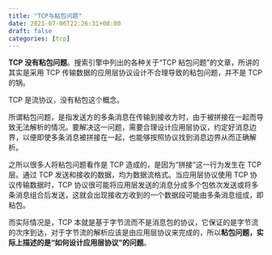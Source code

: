```yaml
---
title: "TCP与粘包问题"
date: 2021-07-06T22:26:31+08:00
draft: false
categories: [tcp]
---
```


**TCP 没有粘包问题**。搜索引擎中列出的各种关于“TCP 粘包问题”的文章，所讲的其实是采用 TCP 传输数据的应用层协议设计不合理导致的粘包问题，并不是 TCP 的锅。

TCP 是流协议，没有粘包这个概念。

所谓粘包问题，是指发送方的多条消息在传输到接收方时，由于被拼接在一起而导致无法解析的情况。要解决这一问题，需要合理设计应用层协议，约定好消息边界，以便即使多条消息被拼接在一起，也能够按照协议找到消息边界从而正确解析。

之所以很多人将粘包问题看作是 TCP 造成的，是因为“拼接”这一行为发生在 TCP 层。通过 TCP 发送和接收的数据，均为数据流格式。当应用层协议使用 TCP 协议传输数据时，TCP 协议很可能将应用层发送的消息分成多个包依次发送或将多条消息组合后发送，这就会出现接收方收到的一个数据段可能由多条消息组成，即粘包。

而实际情况是，TCP 本就是基于字节流而不是消息包的协议，它保证的是字节流的次序到达，对于字节流的解析应该是由应用层协议来完成的，所以**粘包问题，实际上描述的是“如何设计应用层协议”的问题**。

<!--more-->
